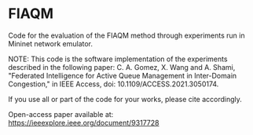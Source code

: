 # FIAQM

Code for the evaluation of the FIAQM method through experiments run in Mininet network emulator.

NOTE: This code is the software implementation of the experiments described in the following paper:
C. A. Gomez, X. Wang and A. Shami, "Federated Intelligence for Active Queue Management in Inter-Domain Congestion," in IEEE Access, doi: 10.1109/ACCESS.2021.3050174.

If you use all or part of the code for your works, please cite accordingly.

Open-access paper available at: https://ieeexplore.ieee.org/document/9317728
